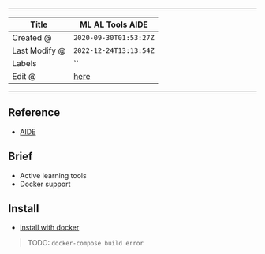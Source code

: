 -----

| Title         | ML AL Tools AIDE                                      |
| ------------- | ----------------------------------------------------- |
| Created @     | `2020-09-30T01:53:27Z`                                |
| Last Modify @ | `2022-12-24T13:13:54Z`                                |
| Labels        | \`\`                                                  |
| Edit @        | [here](https://github.com/junxnone/aiwiki/issues/270) |

-----

## Reference

  - [AIDE](https://github.com/microsoft/aerial_wildlife_detection)

## Brief

  - Active learning tools
  - Docker support

## Install

  - [install with
    docker](https://github.com/microsoft/aerial_wildlife_detection/tree/multiProject#with-docker)

> TODO: `docker-compose build error`
